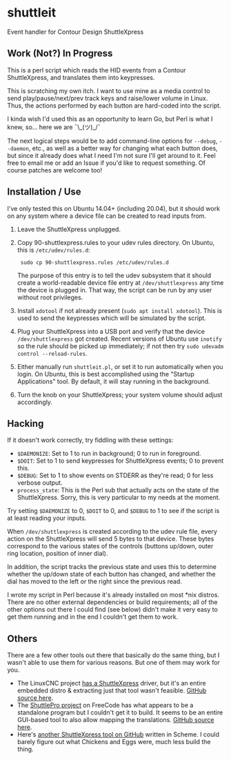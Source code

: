 # shuttleit
Event handler for Contour Design ShuttleXpress

## Work (Not?) In Progress

This is a perl script which reads the HID events from a Contour
ShuttleXpress, and translates them into keypresses.

This is scratching my own itch. I want to use mine as a media control
to send play/pause/next/prev track keys and raise/lower volume in Linux.
Thus, the actions performed by each button are hard-coded into the script.

I kinda wish I'd used this as an opportunity to learn Go, but Perl is what
I knew, so... here we are ¯\\\_(ツ)\_\/¯

The next logical steps would be to add command-line options for `--debug`,
`--daemon`, etc., as well as a better way for changing what each button does,
but since it already does what I need I'm not sure I'll get around to it.
Feel free to email me or add an Issue if you'd like to request something.
Of course patches are welcome too!

## Installation / Use

I've only tested this on Ubuntu 14.04+ (including 20.04), but it should work
on any system where a device file can be created to read inputs from.

1. Leave the ShuttleXpress unplugged.

1. Copy 90-shuttlexpress.rules to your udev rules directory. On Ubuntu,
   this is `/etc/udev/rules.d`:

        sudo cp 90-shuttlexpress.rules /etc/udev/rules.d

   The purpose of this entry is to tell the udev subsystem that it should
   create a world-readable device file entry at `/dev/shuttlexpress` any time
   the device is plugged in. That way, the script can be run by any user
   without root privileges.

1. Install `xdotool` if not already present (`sudo apt install xdotool`).
   This is used to send the keypresses which will be simulated by the script.

1. Plug your ShuttleXpress into a USB port and verify that the device
   `/dev/shuttlexpress` got created. Recent versions of Ubuntu use `inotify`
   so the rule should be picked up immediately; if not then try
   `sudo udevadm control --reload-rules`.

1. Either manually run `shuttleit.pl`, or set it to run automatically when
   you login. On Ubuntu, this is best accomplished using the "Startup
   Applications" tool. By default, it will stay running in the background.

1. Turn the knob on your ShuttleXpress; your system volume should adjust
   accordingly.

## Hacking

If it doesn't work correctly, try fiddling with these settings:

* `$DAEMONIZE`: Set to 1 to run in background; 0 to run in foreground.
* `$DOIT`: Set to 1 to send keypresses for ShuttleXpress events; 0 to
  prevent this.
* `$DEBUG`: Set to 1 to show events on STDERR as they're read; 0 for less
  verbose output.
* `process_state`: This is the Perl sub that actually acts on the state of the
  ShuttleXpress. Sorry, this is very particular to my needs at the moment.

Try setting `$DAEMONIZE` to 0, `$DOIT` to 0, and `$DEBUG` to 1 to see if the
script is at least reading your inputs.

When `/dev/shuttlexpress` is created according to the udev rule file, every
action on the ShuttleXpress will send 5 bytes to that device. These bytes
correspond to the various states of the controls (buttons up/down, outer
ring location, position of inner dial).

In addition, the script tracks the previous state and uses this to determine
whether the up/down state of each button has changed, and whether the dial has
moved to the left or the right since the previous read.

I wrote my script in Perl because it's already installed on most \*nix distros.
There are no other external dependencies or build requirements; all of the
other options out there I could find (see below) didn't make it very easy to
get them running and in the end I couldn't get them to work.

## Others

There are a few other tools out there that basically do the same thing, but
I wasn't able to use them for various reasons. But one of them may work for you.

* The LinuxCNC project [has a ShuttleXpress](https://linuxcnc.org/docs/html/drivers/shuttle.html)
  driver, but it's an entire embedded distro & extracting just that tool wasn't
  feasible. [GitHub source here](https://github.com/jepler/linuxcnc-mirror).
* The [ShuttlePro project](http://freecode.com/projects/shuttlepro) on FreeCode
  has what appears to be a standalone program but I couldn't get it to build.
  It seems to be an entire GUI-based tool to also allow mapping the translations.
  [GitHub source here](https://github.com/nanosyzygy/ShuttlePRO).
* Here's [another ShuttleXpress tool on GitHub](https://github.com/threedaymonk/shuttlexpress)
  written in Scheme. I could barely figure out what Chickens and Eggs were, much
  less build the thing.
